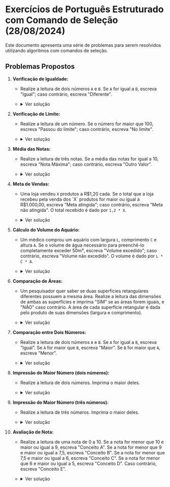 # Exercícios de Português Estruturado com Comando de Seleção (28/08/2024)

Este documento apresenta uma série de problemas para serem resolvidos utilizando algoritmos com comandos de seleção.

## Problemas Propostos

1. **Verificação de Igualdade:**
    - Realize a leitura de dois números `A` e `B`. Se `A` for igual a `B`, escreva "Igual"; caso contrário, escreva "Diferente".
    - <details>
        <summary>Ver solução</summary>

        ```pascal
        // Exemplo de código no VisuAlg
        Algoritmo "semnome"

        var 
            a, b: inteiro

        inicio
            escreval ("Digite o valor para A e B")
            leia(a, b)
            se (a = b) entao
                escreval ("A e B são Iguais")
            senao
                escreval ("A e B são Diferentes")
            fimse

        fimalgoritmo
        ```
    </details>

2. **Verificação de Limite:**
    - Realize a leitura de um número. Se o número for maior que 100, escreva "Passou do limite"; caso contrário, escreva "No limite".
    - <details>
        <summary>Ver solução</summary>

        ```pascal
        // Exemplo de código no VisuAlg
        Algoritmo "semnome"

        var
            numero: inteiro

        inicio
            escreva("Digite um número: ")
            leia(numero)

            se (numero > 100) entao
                escreval("Passou do limite")
            senao
                escreval("No limite")
            fimse

        fimalgoritmo
        ```
    </details>

3. **Média das Notas:**
    - Realize a leitura de três notas. Se a média das notas for igual a 10, escreva "Nota Máxima"; caso contrário, escreva "Outro Valor".
    - <details>
        <summary>Ver solução</summary>

        ```pascal
        // Exemplo de código no VisuAlg
        Algoritmo "semnome"

        var 
            a, b, c, media: real

        inicio
            escreval ("Digite suas três notas")
            leia (a, b, c)

            media <- (a + b + c) / 3

            se (media = 10) então
                escreval ("Nota Maxima")
            senao
                escreval ("Outro Valor")
            fimse

        fimalgoritmo
        ```
    </details>

4. **Meta de Vendas:**
    - Uma loja vendeu `X` produtos a R$1,20 cada. Se o total que a loja recebeu pela venda dos `X` produtos for maior ou igual a R$1.000,00, escreva "Meta atingida"; caso contrário, escreva "Meta não atingida". O total recebido é dado por `1,2 * X`.
    - <details>
        <summary>Ver solução</summary>

        ```pascal
        // Exemplo de código no VisuAlg
        Algoritmo "semnome"

        var
            X, total: real

        inicio
            escreva("Digite a quantidade de produtos vendidos (X): ")
            leia(X)

            total <- 1.2 * X

            se (total >= 1000.00) entao
                escreval("Meta atingida")
            senao
                escreval("Meta não atingida")
            fimse

        fimalgoritmo
        ```
    </details>

5. **Cálculo do Volume do Aquário:**
    - Um médico comprou um aquário com largura `L`, comprimento `C` e altura `A`. Se o volume de água necessário para preenchê-lo completamente exceder 50m³, escreva "Volume excedido"; caso contrário, escreva "Volume não excedido". O volume é dado por `L * C * A`.
    - <details>
        <summary>Ver solução</summary>

        ```pascal
        // Exemplo de código no VisuAlg
        Algoritmo "semnome"

        var 
            l, c, a, v: real

        inicio
            escreval ("Digite as dimensões do aquario (largura, comprimento, altura): ")
            leia (l, c, a)

            v <- l * c * a
        
            se (v > 50) entao
                escreval ("Volume excedido")
            senao
                escreval ("Volume não excedido")
            fimse
        fimalgoritmo
        ```
    </details>

6. **Comparação de Áreas:**
    - Um pesquisador quer saber se duas superfícies retangulares diferentes possuem a mesma área. Realize a leitura das dimensões de ambas as superfícies e imprima "SIM" se as áreas forem iguais, e "NÃO" caso contrário. A área de cada superfície retangular é dada pelo produto de suas dimensões (largura e comprimento).
    - <details>
        <summary>Ver solução</summary>

        ```pascal
        // Exemplo de código no VisuAlg
        Algoritmo "semnome"

        var
            largura1, comprimento1, largura2, comprimento2, area1, area2: real

        inicio
            escreva("Digite a largura e o comprimento da primeira superfície: ")
            leia(largura1, comprimento1)

            escreva("Digite a largura e o comprimento da segunda superfície: ")
            leia(largura2, comprimento2)

            area1 <- largura1 * comprimento1
            area2 <- largura2 * comprimento2

            se (area1 = area2) entao
                escreval("SIM")
            senao
                escreval("NÃO")
            fimse

        fimalgoritmo
        ```
    </details>

7. **Comparação entre Dois Números:**
    - Realize a leitura de dois números `A` e `B`. Se `A` for igual a `B`, escreva "Igual". Se `A` for maior que `B`, escreva "Maior". Se `B` for maior que `A`, escreva "Menor".
    - <details>
        <summary>Ver solução</summary>

        ```pascal
        // Exemplo de código no VisuAlg
        Algoritmo "semnome"

        var 
            a, b: inteiro

        inicio
            escreval ("Escreva os valor de A e B")
            leia (a, b)
        
            se (a = b) entao
                escreval ("Igual")
            senao
                se (a > b) então
                    escreval ("Maior")
                senao
                    escreval ("Menor")
                fimse
            fimse

        fimalgoritmo
        ```
    </details>

8. **Impressão do Maior Número (dois números):**
    - Realize a leitura de dois números. Imprima o maior deles.
    - <details>
        <summary>Ver solução</summary>

        ```pascal
        // Exemplo de código no VisuAlg
        Algoritmo "semnome"

        var
            numero1, numero2: inteiro

        inicio
            escreva("Digite o primeiro número: ")
            leia(numero1)

            escreva("Digite o segundo número: ")
            leia(numero2)

            se (numero1 > numero2) entao
                escreval("O maior número é: ", numero1)
            senao
                escreval("O maior número é: ", numero2)
            fimse

        fimalgoritmo
        ```
    </details>

9. **Impressão do Maior Número (três números):**
    - Realize a leitura de três números. Imprima o maior deles.
    - <details>
        <summary>Ver solução</summary>

        ```pascal
        // Exemplo de código no VisuAlg
        Algoritmo "semnome"

        var 
            a, b, c: real

        inicio
            escreval ("Escreva os valor de A, B e C")
            leia (a, b, c)

            // Verificar o maior valor
            se (a > b) e (a > c) entao
                escreval ("O maior valor é A, que é: ", a)
        
            senao
                se (b > a) e (b > c) entao
                    escreval ("O maior valor é B, que é: ", b)
                senao
                    escreval("O maior valor é C, que é: ", c)
                fimse
            fimse

        fimalgoritmo
        ```
    </details>

10. **Avaliação de Nota:**
    - Realize a leitura de uma nota de 0 a 10. Se a nota for menor que 10 e maior ou igual a 9, escreva "Conceito A". Se a nota for menor que 9 e maior ou igual a 7,5, escreva "Conceito B". Se a nota for menor que 7,5 e maior ou igual a 6, escreva "Conceito C". Se a nota for menor que 6 e maior ou igual a 5, escreva "Conceito D". Caso contrário, escreva "Conceito E".
    - <details>
        <summary>Ver solução</summary>

        ```pascal
        // Exemplo de código no VisuAlg
        Algoritmo "semnome"

        Var
        nota : real

        Inicio
        escreval("Digite sua nota: ")
        leia(nota)

        se (nota <= 10) e (nota >= 9) entao
           escreval ("Conceito A")
        fimse

        se (nota < 9) e (nota >= 7.5) entao
           escreval ("Conceito B")
        fimse

        se (nota < 7.5) e (nota >= 6) entao
           escreval ("Conceito C")
        fimse

        se (nota < 6) e (nota >= 5) entao
           escreval ("Conceito D")
        fimse

        se (nota < 5) entao
           escreval ("Conceito E")
        fimse

        Fimalgoritmo
        ```
      </details>

